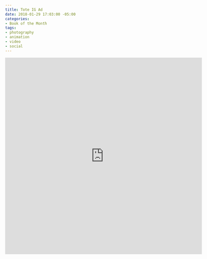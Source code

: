 ```yaml
---
title: Tote IG Ad
date: 2018-01-29 17:03:00 -05:00
categories:
- Book of the Month
tags:
- photography
- animation
- video
- social
---
```


<div class="video-square">
	<iframe src="https://player.vimeo.com/video/253260323?&loop=1" width="640" height="640" frameborder="0" webkitallowfullscreen mozallowfullscreen allowfullscreen allow="autoplay" background="1"></iframe>
</div>
